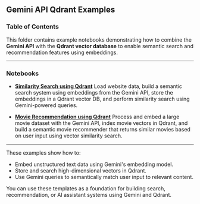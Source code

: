 ## Gemini API Qdrant Examples

### Table of Contents

This folder contains example notebooks demonstrating how to combine the **Gemini API** with the **Qdrant vector database** to enable semantic search and recommendation features using embeddings.

---

### Notebooks

* **[Similarity Search using Qdrant](./Qdrant_similarity_search.ipynb)**
  Load website data, build a semantic search system using embeddings from the Gemini API, store the embeddings in a Qdrant vector DB, and perform similarity search using Gemini-powered queries.

* **[Movie Recommendation using Qdrant](./Movie_Recommendation.ipynb)**
  Process and embed a large movie dataset with the Gemini API, index movie vectors in Qdrant, and build a semantic movie recommender that returns similar movies based on user input using vector similarity search.

---

These examples show how to:

* Embed unstructured text data using Gemini's embedding model.
* Store and search high-dimensional vectors in Qdrant.
* Use Gemini queries to semantically match user input to relevant content.

You can use these templates as a foundation for building search, recommendation, or AI assistant systems using Gemini and Qdrant.
